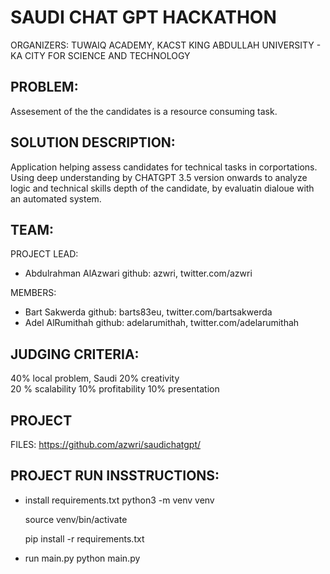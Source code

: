 # SAUDI CHAT GPT HACKATHON
ORGANIZERS: TUWAIQ ACADEMY, KACST KING ABDULLAH UNIVERSITY - KA CITY FOR SCIENCE AND TECHNOLOGY

## PROBLEM: 
Assesement of the the candidates is a resource consuming task.  


## SOLUTION DESCRIPTION:
Application helping assess candidates for technical tasks in corportations. 
Using deep understanding by CHATGPT 3.5 version onwards to analyze logic and technical skills depth of the candidate, by evaluatin dialoue with an automated system.


## TEAM: 
PROJECT LEAD: 
- Abdulrahman AlAzwari  github: azwri, twitter.com/azwri

MEMBERS: 
- Bart Sakwerda  github: barts83eu,   twitter.com/bartsakwerda 
- Adel AlRumithah  github: adelarumithah, twitter.com/adelarumithah



## JUDGING CRITERIA: 

40% local problem, Saudi
20% creativity  
20 % scalability 
10% profitability 
10% presentation

## PROJECT 
FILES:  https://github.com/azwri/saudichatgpt/ 


## PROJECT RUN INSSTRUCTIONS: 
- install requirements.txt
    python3 -m venv venv

    source venv/bin/activate

    pip install -r requirements.txt
- run main.py
    python main.py

